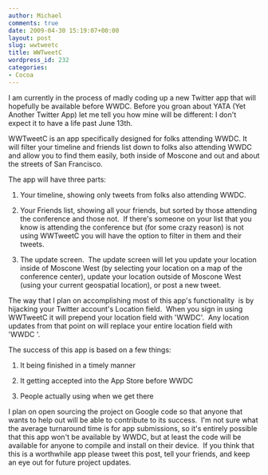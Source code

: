 ```yaml
---
author: Michael
comments: true
date: 2009-04-30 15:19:07+00:00
layout: post
slug: wwtweetc
title: WWTweetC
wordpress_id: 232
categories:
- Cocoa
---
```


I am currently in the process of madly coding up a new Twitter app that will hopefully be available before WWDC.  Before you groan about YATA (Yet Another Twitter App) let me tell you how mine will be different:  I don't expect it to have a life past June 13th.

WWTweetC is an app specifically designed for folks attending WWDC.  It will filter your timeline and friends list down to folks also attending WWDC and allow you to find them easily, both inside of Moscone and out and about the streets of San Francisco.

The app will have three parts:



	
  1. Your timeline, showing only tweets from folks also attending WWDC.

	
  2. Your Friends list, showing all your friends, but sorted by those attending the conference and those not.  If there's someone on your list that you know is attending the conference but (for some crazy reason) is not using WWTweetC you will have the option to filter in them and their tweets.

	
  3. The update screen.  The update screen will let you update your location inside of Moscone West (by selecting your location on a map of the conference center), update your location outside of Moscone West (using your current geospatial location), or post a new tweet.


The way that I plan on accomplishing most of this app's functionality  is by hijacking your Twitter account's Location field.  When you sign in using WWTweetC it will prepend your location field with 'WWDC'.  Any location updates from that point on will replace your entire location field with 'WWDC <your current location>'.

The success of this app is based on a few things:

	
  1. It being finished in a timely manner

	
  2. It getting accepted into the App Store before WWDC

	
  3. People actually using when we get there


I plan on open sourcing the project on Google code so that anyone that wants to help out will be able to contribute to its success.  I'm not sure what the average turnaround time is for app submissions, so it's entirely possible that this app won't be available by WWDC, but at least the code will be available for anyone to compile and install on their device.  If you think that this is a worthwhile app please tweet this post, tell your friends, and keep an eye out for future project updates.

